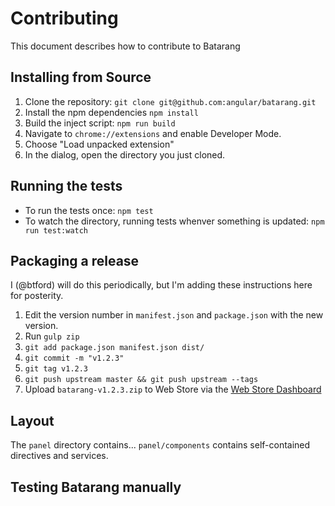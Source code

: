 # Contributing

This document describes how to contribute to Batarang

## Installing from Source

1. Clone the repository: `git clone git@github.com:angular/batarang.git`
2. Install the npm dependencies `npm install`
3. Build the inject script: `npm run build`
4. Navigate to `chrome://extensions` and enable Developer Mode.
5. Choose "Load unpacked extension"
6. In the dialog, open the directory you just cloned.

## Running the tests

- To run the tests once: `npm test`
- To watch the directory, running tests whenver something is updated: `npm run test:watch`

## Packaging a release

I (@btford) will do this periodically, but I'm adding these instructions here
for posterity.

1. Edit the version number in `manifest.json` and `package.json` with the new version.
2. Run `gulp zip`
3. `git add package.json manifest.json dist/`
4. `git commit -m "v1.2.3"`
5. `git tag v1.2.3`
6. `git push upstream master && git push upstream --tags`
7. Upload `batarang-v1.2.3.zip` to Web Store via the [Web Store Dashboard](https://chrome.google.com/webstore/developer/dashboard)

## Layout

The `panel` directory contains...
`panel/components` contains self-contained directives and services.

## Testing Batarang manually


